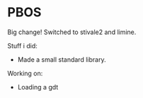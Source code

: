 # PBOS

Big change! Switched to stivale2 and limine.

Stuff i did:
- Made a small standard library.

Working on:
- Loading a gdt
